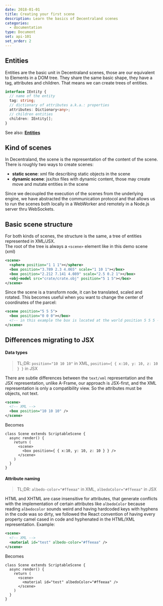 ```yaml
---
date: 2018-01-01
title: Creating your first scene
description: Learn the basics of Decentraland scenes
categories:
  - documentation
type: Document
set: api-101
set_order: 2
---
```

## Entities

Entities are the basic unit in Decentraland scenes, those are our equivalent to Elements in a DOM tree. They share the
same basic shape, they have a tag, attributes and children. That means we can create trees of entities.

```ts
interface IEntity {
  // name of the entity
  tag: string;
  // dictionary of attributes a.k.a.: properties
  attributes: Dictionary<any>;
  // children entities
  children: IEntity[];
}
```

See also: **[Entities](Entities)**

## Kind of scenes

In Decentraland, the scene is the representation of the content of the scene. There is roughly two ways to create
scenes:

- **static scene**: xml file describing static objects in the scene
- **dynamic scene**: jsx/tsx files with dynamic content, those may create move and mutate entities in the scene

Since we decoupled the execution of the scenes from the underlying engine, we have abstracted the communication protocol
and that allows us to run the scenes both locally in a WebWorker and remotely in a Node.js server thru WebSockets.

## Basic scene structure

For both kinds of scenes, the structure is the same, a tree of entities represented in XML/JSX.  
The root of the tree is always a `<scene>` element like in this demo scene (xml)

```xml
<scene>
  <sphere position="1 1 1"></sphere>
  <box position="3.789 2.3 4.065" scale="1 10 1"></box>
  <box position="2.212 7.141 4.089" scale="2.5 0.2 1"></box>
  <obj-model src="crate/crate.obj" position="5 1 5"></box>
</scene>
```

Since the scene is a transform node, it can be translated, scaled and rotated. This becomes useful when you want to
change the center of coordinates of the parcel:

```xml
<scene position="5 5 5">
  <box position="0 0 0"></box>
  <!-- in this example the box is located at the world position 5 5 5 -->
</scene>
```

## Differences migrating to JSX

#### Data types

> TL;DR: `position="10 10 10"` in XML, `position={ { x:10, y: 10, z: 10 } }` in JSX

There are subtle differences between the `text/xml` representation and the JSX representation, unlike A-Frame, our
approach is JSX-first, and the XML representation is only a compatibility view. So the attributes must be objects, not
text.

```xml
<scene>
  <!-- XML -->
  <box position="10 10 10" />
</scene>
```
Becomes
```tsx
class Scene extends ScriptableScene {
  async render() {
    return (
      <scene>
        <box position={ { x:10, y: 10, z: 10 } } />
      </scene>
    )
  }
}
```

#### Attribute naming

> TL;DR: `albedo-color="#ffeeaa"` in XML, `albedoColor="#ffeeaa"` in JSX

HTML and XHTML are case insensitive for attributes, that generate conflicts with the implementation of certain
attributes like `albedoColor` because reading `albedocolor` sounds weird and having hardcoded keys with hyphens in the
code was so dirty, we followed the React convention of having every property camel cased in code and hyphenated in the
HTML/XML representation. Example:

```xml
<scene>
  <!-- XML -->
  <material id="test" albedo-color="#ffeeaa" />
</scene>
```

Becomes

```tsx
class Scene extends ScriptableScene {
  async render() {
    return (
      <scene>
        <material id="test" albedoColor="#ffeeaa" />
      </scene>
    )
  }
}
```

